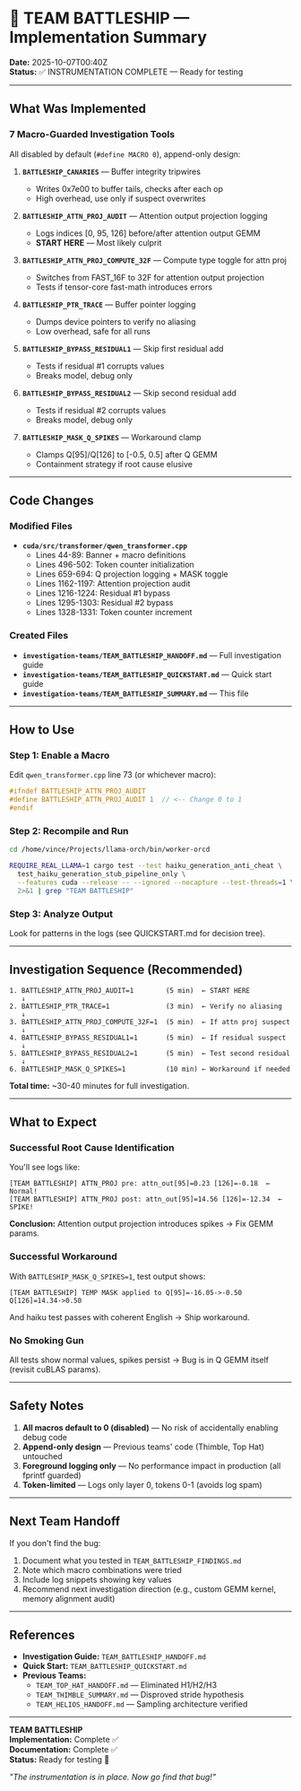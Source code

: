 # 🚢 TEAM BATTLESHIP — Implementation Summary

**Date:** 2025-10-07T00:40Z  
**Status:** ✅ INSTRUMENTATION COMPLETE — Ready for testing

---

## What Was Implemented

### 7 Macro-Guarded Investigation Tools

All disabled by default (`#define MACRO 0`), append-only design:

1. **`BATTLESHIP_CANARIES`** — Buffer integrity tripwires
   - Writes 0x7e00 to buffer tails, checks after each op
   - High overhead, use only if suspect overwrites

2. **`BATTLESHIP_ATTN_PROJ_AUDIT`** — Attention output projection logging
   - Logs indices [0, 95, 126] before/after attention output GEMM
   - **START HERE** — Most likely culprit

3. **`BATTLESHIP_ATTN_PROJ_COMPUTE_32F`** — Compute type toggle for attn proj
   - Switches from FAST_16F to 32F for attention output projection
   - Tests if tensor-core fast-math introduces errors

4. **`BATTLESHIP_PTR_TRACE`** — Buffer pointer logging
   - Dumps device pointers to verify no aliasing
   - Low overhead, safe for all runs

5. **`BATTLESHIP_BYPASS_RESIDUAL1`** — Skip first residual add
   - Tests if residual #1 corrupts values
   - Breaks model, debug only

6. **`BATTLESHIP_BYPASS_RESIDUAL2`** — Skip second residual add
   - Tests if residual #2 corrupts values
   - Breaks model, debug only

7. **`BATTLESHIP_MASK_Q_SPIKES`** — Workaround clamp
   - Clamps Q[95]/Q[126] to [-0.5, 0.5] after Q GEMM
   - Containment strategy if root cause elusive

---

## Code Changes

### Modified Files
- **`cuda/src/transformer/qwen_transformer.cpp`**
  - Lines 44-89: Banner + macro definitions
  - Lines 496-502: Token counter initialization
  - Lines 659-694: Q projection logging + MASK toggle
  - Lines 1162-1197: Attention projection audit
  - Lines 1216-1224: Residual #1 bypass
  - Lines 1295-1303: Residual #2 bypass
  - Lines 1328-1331: Token counter increment

### Created Files
- **`investigation-teams/TEAM_BATTLESHIP_HANDOFF.md`** — Full investigation guide
- **`investigation-teams/TEAM_BATTLESHIP_QUICKSTART.md`** — Quick start guide
- **`investigation-teams/TEAM_BATTLESHIP_SUMMARY.md`** — This file

---

## How to Use

### Step 1: Enable a Macro
Edit `qwen_transformer.cpp` line 73 (or whichever macro):
```cpp
#ifndef BATTLESHIP_ATTN_PROJ_AUDIT
#define BATTLESHIP_ATTN_PROJ_AUDIT 1  // <-- Change 0 to 1
#endif
```

### Step 2: Recompile and Run
```bash
cd /home/vince/Projects/llama-orch/bin/worker-orcd

REQUIRE_REAL_LLAMA=1 cargo test --test haiku_generation_anti_cheat \
  test_haiku_generation_stub_pipeline_only \
  --features cuda --release -- --ignored --nocapture --test-threads=1 \
  2>&1 | grep "TEAM BATTLESHIP"
```

### Step 3: Analyze Output
Look for patterns in the logs (see QUICKSTART.md for decision tree).

---

## Investigation Sequence (Recommended)

```
1. BATTLESHIP_ATTN_PROJ_AUDIT=1        (5 min)  ← START HERE
   ↓
2. BATTLESHIP_PTR_TRACE=1              (3 min)  ← Verify no aliasing
   ↓
3. BATTLESHIP_ATTN_PROJ_COMPUTE_32F=1  (5 min)  ← If attn proj suspect
   ↓
4. BATTLESHIP_BYPASS_RESIDUAL1=1       (5 min)  ← If residual suspect
   ↓
5. BATTLESHIP_BYPASS_RESIDUAL2=1       (5 min)  ← Test second residual
   ↓
6. BATTLESHIP_MASK_Q_SPIKES=1          (10 min) ← Workaround if needed
```

**Total time:** ~30-40 minutes for full investigation.

---

## What to Expect

### Successful Root Cause Identification
You'll see logs like:
```
[TEAM BATTLESHIP] ATTN_PROJ pre: attn_out[95]=0.23 [126]=-0.18  ← Normal!
[TEAM BATTLESHIP] ATTN_PROJ post: attn_out[95]=14.56 [126]=-12.34  ← SPIKE!
```
**Conclusion:** Attention output projection introduces spikes → Fix GEMM params.

### Successful Workaround
With `BATTLESHIP_MASK_Q_SPIKES=1`, test output shows:
```
[TEAM BATTLESHIP] TEMP MASK applied to Q[95]=-16.05->-0.50 Q[126]=14.34->0.50
```
And haiku test passes with coherent English → Ship workaround.

### No Smoking Gun
All tests show normal values, spikes persist → Bug is in Q GEMM itself (revisit cuBLAS params).

---

## Safety Notes

1. **All macros default to 0 (disabled)** — No risk of accidentally enabling debug code
2. **Append-only design** — Previous teams' code (Thimble, Top Hat) untouched
3. **Foreground logging only** — No performance impact in production (all fprintf guarded)
4. **Token-limited** — Logs only layer 0, tokens 0-1 (avoids log spam)

---

## Next Team Handoff

If you don't find the bug:
1. Document what you tested in `TEAM_BATTLESHIP_FINDINGS.md`
2. Note which macro combinations were tried
3. Include log snippets showing key values
4. Recommend next investigation direction (e.g., custom GEMM kernel, memory alignment audit)

---

## References

- **Investigation Guide:** `TEAM_BATTLESHIP_HANDOFF.md`
- **Quick Start:** `TEAM_BATTLESHIP_QUICKSTART.md`
- **Previous Teams:**
  - `TEAM_TOP_HAT_HANDOFF.md` — Eliminated H1/H2/H3
  - `TEAM_THIMBLE_SUMMARY.md` — Disproved stride hypothesis
  - `TEAM_HELIOS_HANDOFF.md` — Sampling architecture verified

---

**TEAM BATTLESHIP**  
**Implementation:** Complete ✅  
**Documentation:** Complete ✅  
**Status:** Ready for testing 🚢

*"The instrumentation is in place. Now go find that bug!"*
